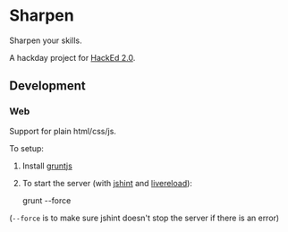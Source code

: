 # Sharpen

Sharpen your skills.

A hackday project for [HackEd 2.0](http://www.amiando.com/hacked-london.html?page=942710).

## Development

### Web

Support for plain html/css/js.

To setup:

1. Install [gruntjs](http://gruntjs.com/)
2. To start the server (with [jshint](http://www.jshint.com/) and [livereload](https://github.com/gruntjs/grunt-contrib-livereload)):

    grunt --force

(`--force` is to make sure jshint doesn't stop the server if there is an error)